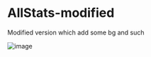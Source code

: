 # AllStats-modified
Modified version which add some bg and such

![image](https://github.com/Macumbafeh/AllStats-modified/assets/47739411/fcfc69e4-dcfa-47a1-8206-88d1cf3d5d99)
